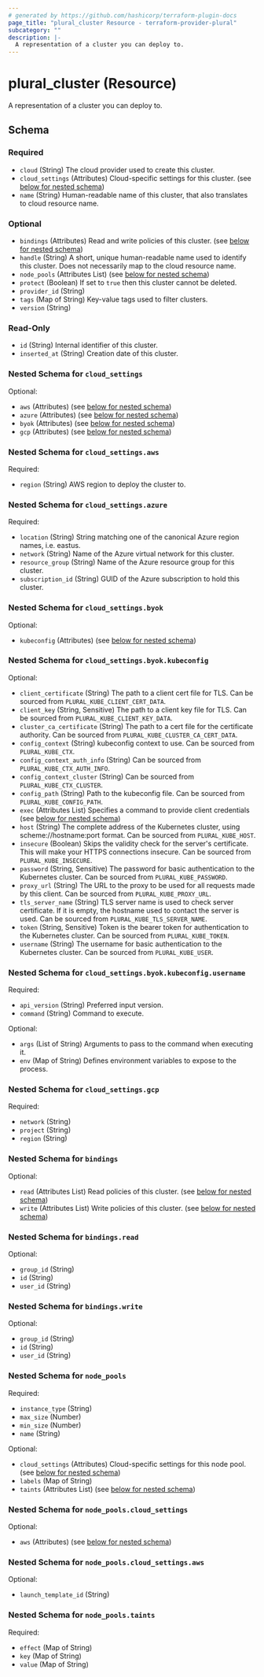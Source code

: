 ```yaml
---
# generated by https://github.com/hashicorp/terraform-plugin-docs
page_title: "plural_cluster Resource - terraform-provider-plural"
subcategory: ""
description: |-
  A representation of a cluster you can deploy to.
---
```


# plural_cluster (Resource)

A representation of a cluster you can deploy to.



<!-- schema generated by tfplugindocs -->
## Schema

### Required

- `cloud` (String) The cloud provider used to create this cluster.
- `cloud_settings` (Attributes) Cloud-specific settings for this cluster. (see [below for nested schema](#nestedatt--cloud_settings))
- `name` (String) Human-readable name of this cluster, that also translates to cloud resource name.

### Optional

- `bindings` (Attributes) Read and write policies of this cluster. (see [below for nested schema](#nestedatt--bindings))
- `handle` (String) A short, unique human-readable name used to identify this cluster. Does not necessarily map to the cloud resource name.
- `node_pools` (Attributes List) (see [below for nested schema](#nestedatt--node_pools))
- `protect` (Boolean) If set to `true` then this cluster cannot be deleted.
- `provider_id` (String)
- `tags` (Map of String) Key-value tags used to filter clusters.
- `version` (String)

### Read-Only

- `id` (String) Internal identifier of this cluster.
- `inserted_at` (String) Creation date of this cluster.

<a id="nestedatt--cloud_settings"></a>
### Nested Schema for `cloud_settings`

Optional:

- `aws` (Attributes) (see [below for nested schema](#nestedatt--cloud_settings--aws))
- `azure` (Attributes) (see [below for nested schema](#nestedatt--cloud_settings--azure))
- `byok` (Attributes) (see [below for nested schema](#nestedatt--cloud_settings--byok))
- `gcp` (Attributes) (see [below for nested schema](#nestedatt--cloud_settings--gcp))

<a id="nestedatt--cloud_settings--aws"></a>
### Nested Schema for `cloud_settings.aws`

Required:

- `region` (String) AWS region to deploy the cluster to.


<a id="nestedatt--cloud_settings--azure"></a>
### Nested Schema for `cloud_settings.azure`

Required:

- `location` (String) String matching one of the canonical Azure region names, i.e. eastus.
- `network` (String) Name of the Azure virtual network for this cluster.
- `resource_group` (String) Name of the Azure resource group for this cluster.
- `subscription_id` (String) GUID of the Azure subscription to hold this cluster.


<a id="nestedatt--cloud_settings--byok"></a>
### Nested Schema for `cloud_settings.byok`

Optional:

- `kubeconfig` (Attributes) (see [below for nested schema](#nestedatt--cloud_settings--byok--kubeconfig))

<a id="nestedatt--cloud_settings--byok--kubeconfig"></a>
### Nested Schema for `cloud_settings.byok.kubeconfig`

Optional:

- `client_certificate` (String) The path to a client cert file for TLS. Can be sourced from `PLURAL_KUBE_CLIENT_CERT_DATA`.
- `client_key` (String, Sensitive) The path to a client key file for TLS. Can be sourced from `PLURAL_KUBE_CLIENT_KEY_DATA`.
- `cluster_ca_certificate` (String) The path to a cert file for the certificate authority. Can be sourced from `PLURAL_KUBE_CLUSTER_CA_CERT_DATA`.
- `config_context` (String) kubeconfig context to use. Can be sourced from `PLURAL_KUBE_CTX`.
- `config_context_auth_info` (String) Can be sourced from `PLURAL_KUBE_CTX_AUTH_INFO`.
- `config_context_cluster` (String) Can be sourced from `PLURAL_KUBE_CTX_CLUSTER`.
- `config_path` (String) Path to the kubeconfig file. Can be sourced from `PLURAL_KUBE_CONFIG_PATH`.
- `exec` (Attributes List) Specifies a command to provide client credentials (see [below for nested schema](#nestedatt--cloud_settings--byok--kubeconfig--exec))
- `host` (String) The complete address of the Kubernetes cluster, using scheme://hostname:port format. Can be sourced from `PLURAL_KUBE_HOST`.
- `insecure` (Boolean) Skips the validity check for the server's certificate. This will make your HTTPS connections insecure. Can be sourced from `PLURAL_KUBE_INSECURE`.
- `password` (String, Sensitive) The password for basic authentication to the Kubernetes cluster. Can be sourced from `PLURAL_KUBE_PASSWORD`.
- `proxy_url` (String) The URL to the proxy to be used for all requests made by this client. Can be sourced from `PLURAL_KUBE_PROXY_URL`.
- `tls_server_name` (String) TLS server name is used to check server certificate. If it is empty, the hostname used to contact the server is used. Can be sourced from `PLURAL_KUBE_TLS_SERVER_NAME`.
- `token` (String, Sensitive) Token is the bearer token for authentication to the Kubernetes cluster. Can be sourced from `PLURAL_KUBE_TOKEN`.
- `username` (String) The username for basic authentication to the Kubernetes cluster. Can be sourced from `PLURAL_KUBE_USER`.

<a id="nestedatt--cloud_settings--byok--kubeconfig--exec"></a>
### Nested Schema for `cloud_settings.byok.kubeconfig.username`

Required:

- `api_version` (String) Preferred input version.
- `command` (String) Command to execute.

Optional:

- `args` (List of String) Arguments to pass to the command when executing it.
- `env` (Map of String) Defines  environment variables to expose to the process.




<a id="nestedatt--cloud_settings--gcp"></a>
### Nested Schema for `cloud_settings.gcp`

Required:

- `network` (String)
- `project` (String)
- `region` (String)



<a id="nestedatt--bindings"></a>
### Nested Schema for `bindings`

Optional:

- `read` (Attributes List) Read policies of this cluster. (see [below for nested schema](#nestedatt--bindings--read))
- `write` (Attributes List) Write policies of this cluster. (see [below for nested schema](#nestedatt--bindings--write))

<a id="nestedatt--bindings--read"></a>
### Nested Schema for `bindings.read`

Optional:

- `group_id` (String)
- `id` (String)
- `user_id` (String)


<a id="nestedatt--bindings--write"></a>
### Nested Schema for `bindings.write`

Optional:

- `group_id` (String)
- `id` (String)
- `user_id` (String)



<a id="nestedatt--node_pools"></a>
### Nested Schema for `node_pools`

Required:

- `instance_type` (String)
- `max_size` (Number)
- `min_size` (Number)
- `name` (String)

Optional:

- `cloud_settings` (Attributes) Cloud-specific settings for this node pool. (see [below for nested schema](#nestedatt--node_pools--cloud_settings))
- `labels` (Map of String)
- `taints` (Attributes List) (see [below for nested schema](#nestedatt--node_pools--taints))

<a id="nestedatt--node_pools--cloud_settings"></a>
### Nested Schema for `node_pools.cloud_settings`

Optional:

- `aws` (Attributes) (see [below for nested schema](#nestedatt--node_pools--cloud_settings--aws))

<a id="nestedatt--node_pools--cloud_settings--aws"></a>
### Nested Schema for `node_pools.cloud_settings.aws`

Optional:

- `launch_template_id` (String)



<a id="nestedatt--node_pools--taints"></a>
### Nested Schema for `node_pools.taints`

Required:

- `effect` (Map of String)
- `key` (Map of String)
- `value` (Map of String)
